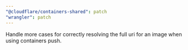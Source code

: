 ```yaml
---
"@cloudflare/containers-shared": patch
"wrangler": patch
---
```


Handle more cases for correctly resolving the full uri for an image when using containers push.
